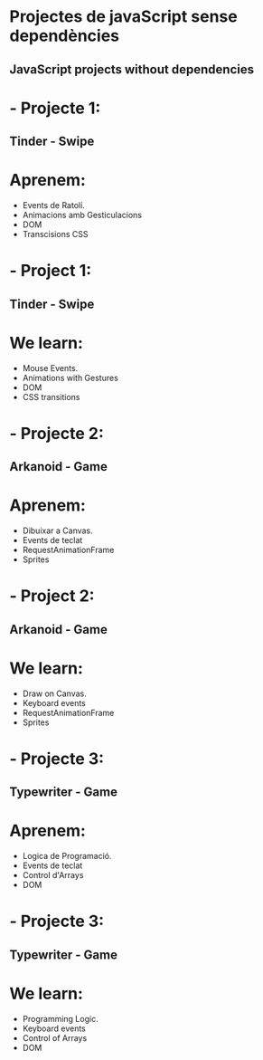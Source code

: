 # Projectes de javaScript sense dependències
## JavaScript projects without dependencies

# - Projecte 1:
  ## Tinder - Swipe
  # Aprenem:
  - Events de Ratolí.
  - Animacions amb Gesticulacions
  - DOM
  - Transcisions CSS
# - Project 1:
   ## Tinder - Swipe
   # We learn:
   - Mouse Events.
   - Animations with Gestures
   - DOM
   - CSS transitions
# - Projecte 2:
  ## Arkanoid - Game
  # Aprenem:
  - Dibuixar a Canvas.
  - Events de teclat
  - RequestAnimationFrame
  - Sprites
# - Project 2:
   ## Arkanoid - Game
   # We learn:
   - Draw on Canvas.
   - Keyboard events
   - RequestAnimationFrame
   - Sprites

# - Projecte 3:
  ## Typewriter - Game
  # Aprenem:
  - Logica de Programació.
  - Events de teclat
  - Control d'Arrays
  - DOM
  
# - Projecte 3:
  ## Typewriter - Game
   # We learn:
   - Programming Logic.
   - Keyboard events
   - Control of Arrays
   - DOM
